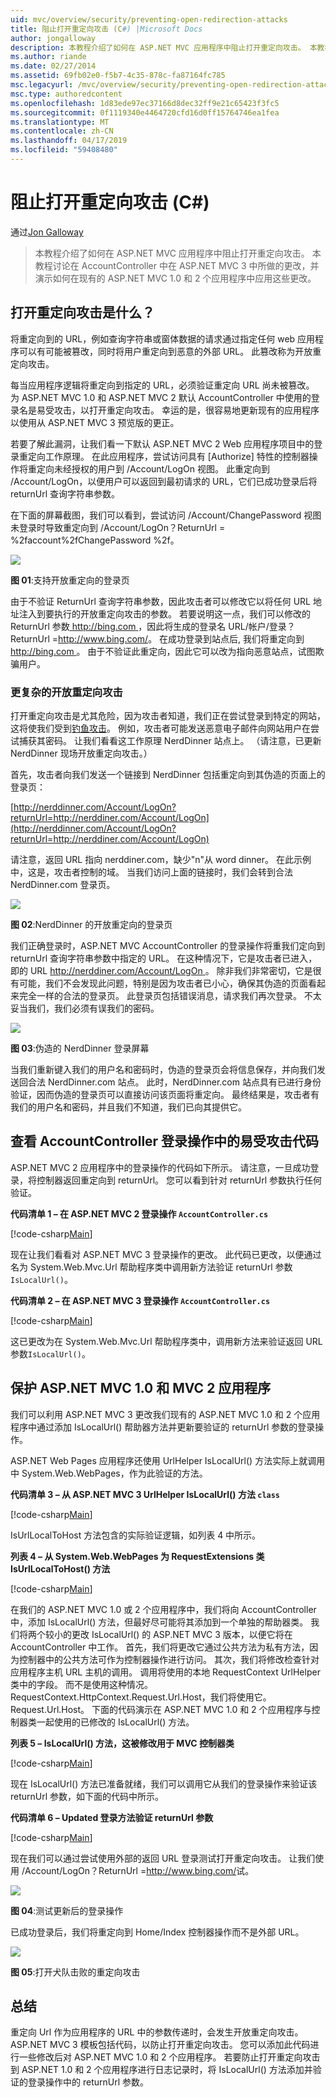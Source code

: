 ```yaml
---
uid: mvc/overview/security/preventing-open-redirection-attacks
title: 阻止打开重定向攻击 (C#) |Microsoft Docs
author: jongalloway
description: 本教程介绍了如何在 ASP.NET MVC 应用程序中阻止打开重定向攻击。 本教程讨论所做的更改...
ms.author: riande
ms.date: 02/27/2014
ms.assetid: 69fb02e0-f5b7-4c35-878c-fa87164fc785
msc.legacyurl: /mvc/overview/security/preventing-open-redirection-attacks
msc.type: authoredcontent
ms.openlocfilehash: 1d83ede97ec37166d8dec32ff9e21c65423f3fc5
ms.sourcegitcommit: 0f1119340e4464720cfd16d0ff15764746ea1fea
ms.translationtype: MT
ms.contentlocale: zh-CN
ms.lasthandoff: 04/17/2019
ms.locfileid: "59408480"
---
```

# <a name="preventing-open-redirection-attacks-c"></a>阻止打开重定向攻击 (C#)

通过[Jon Galloway](https://github.com/jongalloway)

> 本教程介绍了如何在 ASP.NET MVC 应用程序中阻止打开重定向攻击。 本教程讨论在 AccountController 中在 ASP.NET MVC 3 中所做的更改，并演示如何在现有的 ASP.NET MVC 1.0 和 2 个应用程序中应用这些更改。


## <a name="what-is-an-open-redirection-attack"></a>打开重定向攻击是什么？

将重定向到的 URL，例如查询字符串或窗体数据的请求通过指定任何 web 应用程序可以有可能被篡改，同时将用户重定向到恶意的外部 URL。 此篡改称为开放重定向攻击。

每当应用程序逻辑将重定向到指定的 URL，必须验证重定向 URL 尚未被篡改。 为 ASP.NET MVC 1.0 和 ASP.NET MVC 2 默认 AccountController 中使用的登录名是易受攻击，以打开重定向攻击。 幸运的是，很容易地更新现有的应用程序以使用从 ASP.NET MVC 3 预览版的更正。

若要了解此漏洞，让我们看一下默认 ASP.NET MVC 2 Web 应用程序项目中的登录重定向工作原理。 在此应用程序，尝试访问具有 [Authorize] 特性的控制器操作将重定向未经授权的用户到 /Account/LogOn 视图。 此重定向到 /Account/LogOn，以便用户可以返回到最初请求的 URL，它们已成功登录后将 returnUrl 查询字符串参数。

在下面的屏幕截图，我们可以看到，尝试访问 /Account/ChangePassword 视图未登录时导致重定向到 /Account/LogOn？ReturnUrl = %2faccount%2fChangePassword %2f。

[![](preventing-open-redirection-attacks/_static/image2.png)](preventing-open-redirection-attacks/_static/image1.png)

**图 01**:支持开放重定向的登录页

由于不验证 ReturnUrl 查询字符串参数，因此攻击者可以修改它以将任何 URL 地址注入到要执行的开放重定向攻击的参数。 若要说明这一点，我们可以修改的 ReturnUrl 参数[ http://bing.com ](http://bing.com)，因此将生成的登录名 URL/帐户/登录？ReturnUrl =<http://www.bing.com/>。 在成功登录到站点后, 我们将重定向到[ http://bing.com ](http://bing.com)。 由于不验证此重定向，因此它可以改为指向恶意站点，试图欺骗用户。

### <a name="a-more-complex-open-redirection-attack"></a>更复杂的开放重定向攻击

打开重定向攻击是尤其危险，因为攻击者知道，我们正在尝试登录到特定的网站，这将使我们受到[钓鱼攻击](https://www.microsoft.com/protect/fraud/phishing/symptoms.aspx)。 例如，攻击者可能发送恶意电子邮件向网站用户在尝试捕获其密码。 让我们看看这工作原理 NerdDinner 站点上。 （请注意，已更新 NerdDinner 现场开放重定向攻击。）

首先，攻击者向我们发送一个链接到 NerdDinner 包括重定向到其伪造的页面上的登录页：

[http://nerddinner.com/Account/LogOn?returnUrl=http://nerddiner.com/Account/LogOn](http://nerddinner.com/Account/LogOn?returnUrl=http://nerddiner.com/Account/LogOn)

请注意，返回 URL 指向 nerddiner.com，缺少"n"从 word dinner。 在此示例中，这是，攻击者控制的域。 当我们访问上面的链接时，我们会转到合法 NerdDinner.com 登录页。

[![](preventing-open-redirection-attacks/_static/image4.png)](preventing-open-redirection-attacks/_static/image3.png)

**图 02**:NerdDinner 的开放重定向的登录页

我们正确登录时，ASP.NET MVC AccountController 的登录操作将重我们定向到 returnUrl 查询字符串参数中指定的 URL。 在这种情况下，它是攻击者已进入，即的 URL [ http://nerddiner.com/Account/LogOn ](http://nerddiner.com/Account/LogOn)。 除非我们非常密切，它是很有可能，我们不会发现此问题，特别是因为攻击者已小心，确保其伪造的页面看起来完全一样的合法的登录页。 此登录页包括错误消息，请求我们再次登录。 不太妥当我们，我们必须有误我们的密码。

[![](preventing-open-redirection-attacks/_static/image6.png)](preventing-open-redirection-attacks/_static/image5.png)

**图 03**:伪造的 NerdDinner 登录屏幕

当我们重新键入我们的用户名和密码时，伪造的登录页会将信息保存，并向我们发送回合法 NerdDinner.com 站点。 此时，NerdDinner.com 站点具有已进行身份验证，因而伪造的登录页可以直接访问该页面将重定向。 最终结果是，攻击者有我们的用户名和密码，并且我们不知道，我们已向其提供它。

## <a name="looking-at-the-vulnerable-code-in-the-accountcontroller-logon-action"></a>查看 AccountController 登录操作中的易受攻击代码

ASP.NET MVC 2 应用程序中的登录操作的代码如下所示。 请注意，一旦成功登录，将控制器返回重定向到 returnUrl。 您可以看到针对 returnUrl 参数执行任何验证。

**代码清单 1 – 在 ASP.NET MVC 2 登录操作 `AccountController.cs`**

[!code-csharp[Main](preventing-open-redirection-attacks/samples/sample1.cs)]

现在让我们看看对 ASP.NET MVC 3 登录操作的更改。 此代码已更改，以便通过名为 System.Web.Mvc.Url 帮助程序类中调用新方法验证 returnUrl 参数`IsLocalUrl()`。

**代码清单 2 – 在 ASP.NET MVC 3 登录操作 `AccountController.cs`**

[!code-csharp[Main](preventing-open-redirection-attacks/samples/sample2.cs)]

这已更改为在 System.Web.Mvc.Url 帮助程序类中，调用新方法来验证返回 URL 参数`IsLocalUrl()`。

## <a name="protecting-your-aspnet-mvc-10-and-mvc-2-applications"></a>保护 ASP.NET MVC 1.0 和 MVC 2 应用程序

我们可以利用 ASP.NET MVC 3 更改我们现有的 ASP.NET MVC 1.0 和 2 个应用程序中通过添加 IsLocalUrl() 帮助器方法并更新要验证的 returnUrl 参数的登录操作。

ASP.NET Web Pages 应用程序还使用 UrlHelper IsLocalUrl() 方法实际上就调用中 System.Web.WebPages，作为此验证的方法。

**代码清单 3 – 从 ASP.NET MVC 3 UrlHelper IsLocalUrl() 方法 `class`**

[!code-csharp[Main](preventing-open-redirection-attacks/samples/sample3.cs)]

IsUrlLocalToHost 方法包含的实际验证逻辑，如列表 4 中所示。

**列表 4 – 从 System.Web.WebPages 为 RequestExtensions 类 IsUrlLocalToHost() 方法**

[!code-csharp[Main](preventing-open-redirection-attacks/samples/sample4.cs)]

在我们的 ASP.NET MVC 1.0 或 2 个应用程序中，我们将向 AccountController 中，添加 IsLocalUrl() 方法，但最好尽可能将其添加到一个单独的帮助器类。 我们将两个较小的更改 IsLocalUrl() 的 ASP.NET MVC 3 版本，以便它将在 AccountController 中工作。 首先，我们将更改它通过公共方法为私有方法，因为控制器中的公共方法可作为控制器操作进行访问。 其次，我们将修改检查针对应用程序主机 URL 主机的调用。 调用将使用的本地 RequestContext UrlHelper 类中的字段。 而不是使用这种情况。RequestContext.HttpContext.Request.Url.Host，我们将使用它。Request.Url.Host。 下面的代码演示在 ASP.NET MVC 1.0 和 2 个应用程序与控制器类一起使用的已修改的 IsLocalUrl() 方法。

**列表 5 – IsLocalUrl() 方法，这被修改用于 MVC 控制器类**

[!code-csharp[Main](preventing-open-redirection-attacks/samples/sample5.cs)]

现在 IsLocalUrl() 方法已准备就绪，我们可以调用它从我们的登录操作来验证该 returnUrl 参数，如下面的代码中所示。

**代码清单 6 – Updated 登录方法验证 returnUrl 参数**

[!code-csharp[Main](preventing-open-redirection-attacks/samples/sample6.cs)]

现在我们可以通过尝试使用外部的返回 URL 登录测试打开重定向攻击。 让我们使用 /Account/LogOn？ReturnUrl =<http://www.bing.com/>试。

[![](preventing-open-redirection-attacks/_static/image8.png)](preventing-open-redirection-attacks/_static/image7.png)

**图 04**:测试更新后的登录操作

已成功登录后，我们将重定向到 Home/Index 控制器操作而不是外部 URL。

[![](preventing-open-redirection-attacks/_static/image10.png)](preventing-open-redirection-attacks/_static/image9.png)

**图 05**:打开犬队击败的重定向攻击

## <a name="summary"></a>总结

重定向 Url 作为应用程序的 URL 中的参数传递时，会发生开放重定向攻击。 ASP.NET MVC 3 模板包括代码，以防止打开重定向攻击。 您可以添加此代码进行一些修改后对 ASP.NET MVC 1.0 和 2 个应用程序。 若要防止打开重定向攻击到 ASP.NET 1.0 和 2 个应用程序进行日志记录时，将 IsLocalUrl() 方法添加并验证的登录操作中的 returnUrl 参数。
